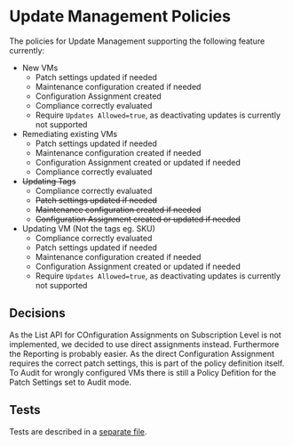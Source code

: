 # Update Management Policies

The policies for Update Management supporting the following feature currently:

- New VMs
  - Patch settings updated if needed
  - Maintenance configuration created if needed
  - Configuration Assignment created
  - Compliance correctly evaluated
  - Require `Updates Allowed=true`, as deactivating updates is currently not supported
- Remediating existing VMs
  - Patch settings updated if needed
  - Maintenance configuration created if needed
  - Configuration Assignment created or updated if needed
  - Compliance correctly evaluated
- ~~Updating Tags~~
  - Compliance correctly evaluated
  - ~~Patch settings updated if needed~~
  - ~~Maintenance configuration created if needed~~
  - ~~Configuration Assignment created or updated if needed~~
- Updating VM (Not the tags eg. SKU)
  - Compliance correctly evaluated
  - Patch settings updated if needed
  - Maintenance configuration created if needed
  - Configuration Assignment created or updated if needed
  - Require `Updates Allowed=true`, as deactivating updates is currently not supported

## Decisions

As the List API for COnfiguration Assignments on Subscription Level is not implemented, we decided to use direct assignments instead. Furthermore the Reporting is probably easier. As the direct Configuration Assignment requires the correct patch settings, this is part of the policy definition itself. To Audit for wrongly configured VMs there is still a Policy Defition for the Patch Settings set to Audit mode.

## Tests

Tests are described in a [separate file](../../tests/README.md).
